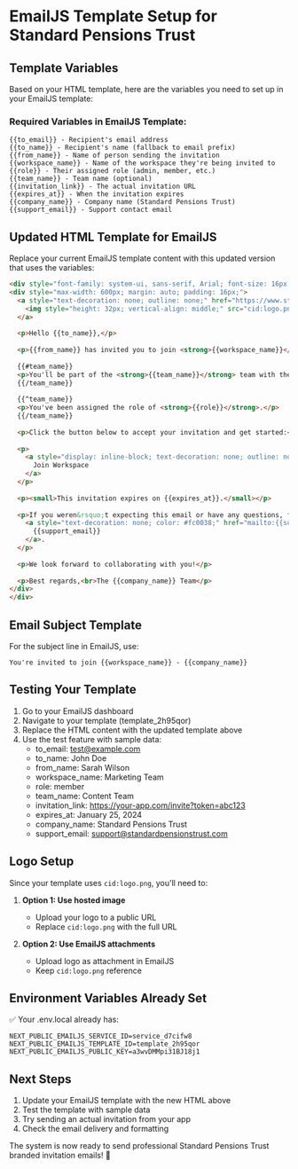 # EmailJS Template Setup for Standard Pensions Trust

## Template Variables

Based on your HTML template, here are the variables you need to set up in your EmailJS template:

### Required Variables in EmailJS Template:
```
{{to_email}} - Recipient's email address
{{to_name}} - Recipient's name (fallback to email prefix)
{{from_name}} - Name of person sending the invitation
{{workspace_name}} - Name of the workspace they're being invited to
{{role}} - Their assigned role (admin, member, etc.)
{{team_name}} - Team name (optional)
{{invitation_link}} - The actual invitation URL
{{expires_at}} - When the invitation expires
{{company_name}} - Company name (Standard Pensions Trust)
{{support_email}} - Support contact email
```

## Updated HTML Template for EmailJS

Replace your current EmailJS template content with this updated version that uses the variables:

```html
<div style="font-family: system-ui, sans-serif, Arial; font-size: 16px; background-color: #fff8f1;">
<div style="max-width: 600px; margin: auto; padding: 16px;">
  <a style="text-decoration: none; outline: none;" href="https://www.standardpensions.com" target="_blank" rel="noopener">
    <img style="height: 32px; vertical-align: middle;" src="cid:logo.png" alt="Standard Pensions Trust Logo" height="32px">
  </a>
  
  <p>Hello {{to_name}},</p>
  
  <p>{{from_name}} has invited you to join <strong>{{workspace_name}}</strong> on {{company_name}}'s collaboration platform.</p>
  
  {{#team_name}}
  <p>You'll be part of the <strong>{{team_name}}</strong> team with the role of <strong>{{role}}</strong>.</p>
  {{/team_name}}
  
  {{^team_name}}
  <p>You've been assigned the role of <strong>{{role}}</strong>.</p>
  {{/team_name}}
  
  <p>Click the button below to accept your invitation and get started:</p>
  
  <p>
    <a style="display: inline-block; text-decoration: none; outline: none; color: #fff; background-color: #fc0038; padding: 10px 20px; border-radius: 4px; font-weight: bold;" href="{{invitation_link}}" target="_blank" rel="noopener">
      Join Workspace
    </a>
  </p>
  
  <p><small>This invitation expires on {{expires_at}}.</small></p>
  
  <p>If you weren&rsquo;t expecting this email or have any questions, feel free to reach out to our team at 
    <a style="text-decoration: none; color: #fc0038;" href="mailto:{{support_email}}">
      {{support_email}}
    </a>.
  </p>
  
  <p>We look forward to collaborating with you!</p>
  
  <p>Best regards,<br>The {{company_name}} Team</p>
</div>
</div>
```

## Email Subject Template

For the subject line in EmailJS, use:
```
You're invited to join {{workspace_name}} - {{company_name}}
```

## Testing Your Template

1. Go to your EmailJS dashboard
2. Navigate to your template (template_2h95qor)
3. Replace the HTML content with the updated template above
4. Use the test feature with sample data:
   - to_email: test@example.com
   - to_name: John Doe
   - from_name: Sarah Wilson
   - workspace_name: Marketing Team
   - role: member
   - team_name: Content Team
   - invitation_link: https://your-app.com/invite?token=abc123
   - expires_at: January 25, 2024
   - company_name: Standard Pensions Trust
   - support_email: support@standardpensionstrust.com

## Logo Setup

Since your template uses `cid:logo.png`, you'll need to:

1. **Option 1: Use hosted image**
   - Upload your logo to a public URL
   - Replace `cid:logo.png` with the full URL

2. **Option 2: Use EmailJS attachments**
   - Upload logo as attachment in EmailJS
   - Keep `cid:logo.png` reference

## Environment Variables Already Set

✅ Your .env.local already has:
```
NEXT_PUBLIC_EMAILJS_SERVICE_ID=service_d7cifw8
NEXT_PUBLIC_EMAILJS_TEMPLATE_ID=template_2h95qor
NEXT_PUBLIC_EMAILJS_PUBLIC_KEY=a3wvDMMpi31BJ18j1
```

## Next Steps

1. Update your EmailJS template with the new HTML above
2. Test the template with sample data
3. Try sending an actual invitation from your app
4. Check the email delivery and formatting

The system is now ready to send professional Standard Pensions Trust branded invitation emails! 🚀
